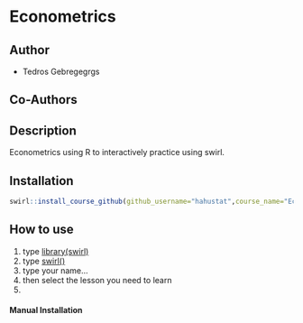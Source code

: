 # Econometrics


## Author

- Tedros Gebregegrgs

## Co-Authors

## Description

Econometrics using R to interactively practice using swirl.

## Installation

```r
swirl::install_course_github(github_username="hahustat",course_name="Econometrics")
```

## How to use
1. type [library(swirl)]()
2. type [swirl()]()
3. type your name...
4. then select the lesson you need to learn
5. 
#### Manual Installation




